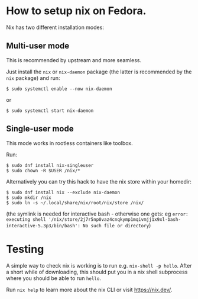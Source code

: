 # How to setup nix on Fedora.

Nix has two different installation modes:

## Multi-user mode

This is recommended by upstream and more seamless.

Just install the `nix` or `nix-daemon` package
(the latter is recommended by the `nix` package) and run:
```
$ sudo systemctl enable --now nix-daemon
```
or
```
$ sudo systemctl start nix-daemon
```

## Single-user mode

This mode works in rootless containers like toolbox.

Run:
```
$ sudo dnf install nix-singleuser
$ sudo chown -R $USER /nix/*
```

Alternatively you can try this hack to have the nix store within your homedir:
```
$ sudo dnf install nix --exclude nix-daemon
$ sudo mkdir /nix
$ sudo ln -s ~/.local/share/nix/root/nix/store /nix/
```
(the symlink is needed for interactive bash - otherwise one gets: eg
`error: executing shell '/nix/store/2j7r5np0vaz4cnqkymp1mqivmjj1x9xl-bash-interactive-5.3p3/bin/bash': No such file or directory`)

# Testing

A simple way to check nix is working is to run e.g. `nix-shell -p hello`.
After a short while of downloading, this should put you in
a nix shell subprocess where you should be able to run `hello`.

Run `nix help` to learn more about the nix CLI or visit <https://nix.dev/>.
